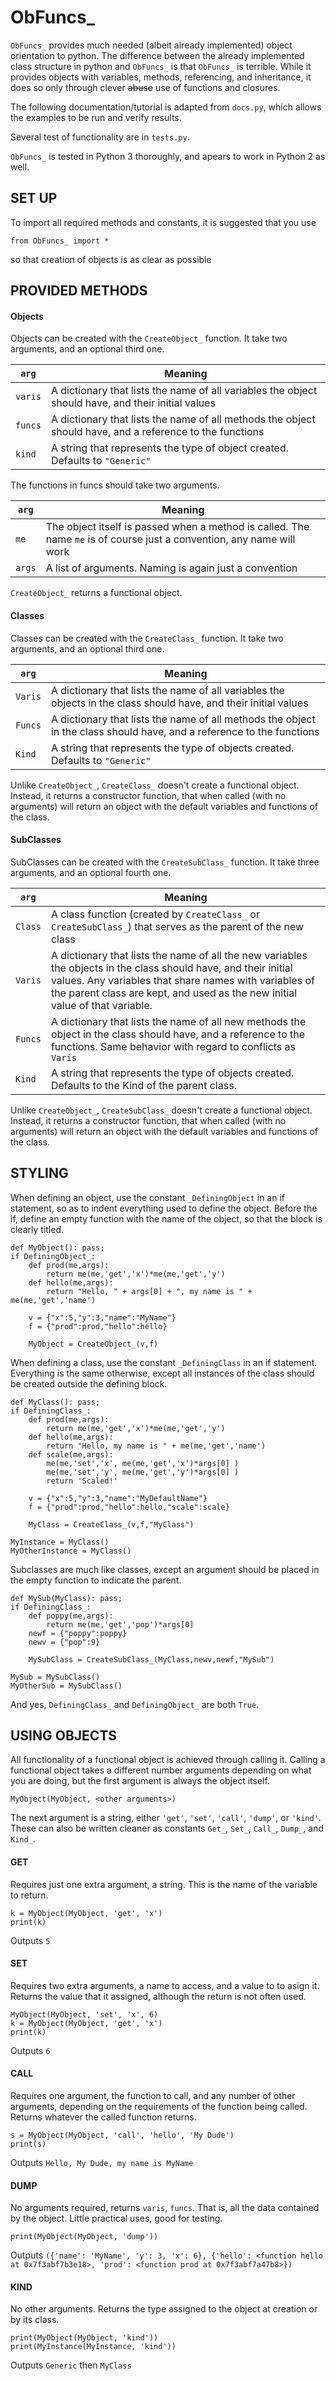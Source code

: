 # ObFuncs_
`ObFuncs_` provides much needed (albeit already implemented) object orientation to python.
The difference between the already implemented class structure in python and `ObFuncs_` is that `ObFuncs_` is terrible.
While it provides objects with variables, methods, referencing, and inheritance, it does so only through clever ~~abuse~~ use of functions and closures.

The following documentation/tutorial is adapted from `docs.py`, which allows the examples to be run and verify results.

Several test of functionality are in `tests.py`.

`ObFuncs_` is tested in Python 3 thoroughly, and apears to work in Python 2 as well.

## SET UP
To import all required methods and constants, it is suggested that you use
```python3
from ObFuncs_ import *
```
so that creation of objects is as clear as possible

## PROVIDED METHODS

#### Objects
Objects can be created with the `CreateObject_` function.
It take two arguments, and an optional third one.

`arg` | Meaning
------- | -------
`varis` | A dictionary that lists the name of all variables the object should have, and their initial values
`funcs` | A dictionary that lists the name of all methods the object should have, and a reference to the functions
`kind` | A string that represents the type of object created. Defaults to `"Generic"`
	
The functions in funcs should take two arguments.

`arg` | Meaning
----- | -------
`me` | The object itself is passed when a method is called. The name `me` is of course just a convention, any name will work
`args` | A list of arguments. Naming is again just a convention


`CreateObject_` returns a functional object.

#### Classes
Classes can be created with the `CreateClass_` function.
It take two arguments, and an optional third one.

`arg` | Meaning
----- | -------
`Varis` | A dictionary that lists the name of all variables the objects in the class should have, and their initial values
`Funcs` | A dictionary that lists the name of all methods the object in the class should have, and a reference to the functions
`Kind` | A string that represents the type of objects created. Defaults to `"Generic"`
 	
Unlike `CreateObject_`, `CreateClass_` doesn't create a functional object. Instead, it returns a constructor function, that when called (with no arguments) will return an object with the default variables and functions of the class.

#### SubClasses
SubClasses can be created with the `CreateSubClass_` function.
It take three arguments, and an optional fourth one.

`arg` | Meaning
----- | -------
`Class` | A class function (created by `CreateClass_` or `CreateSubClass_`) that serves as the parent of the new class
`Varis` | A dictionary that lists the name of all the new variables the objects in the class should have, and their initial values. Any variables that share names with variables of the parent class are kept, and used as the new initial value of that variable.
`Funcs` | A dictionary that lists the name of all new methods the object in the class should have, and a reference to the functions. Same behavior with regard to conflicts as `Varis`
`Kind` | A string that represents the type of objects created. Defaults to the Kind of the parent class.
 	
Unlike `CreateObject_`, `CreateSubClass_` doesn't create a functional object. Instead, it returns a constructor function, that when called (with no arguments) will return an object with the default variables and functions of the class.




## STYLING
When defining an object, use the constant `_DefiningObject` in an if statement, so as to indent everything used to define the object. Before the if, define an empty function with the name of the object, so that the block is clearly titled.

```python3
def MyObject(): pass;
if DefiningObject_:
	def prod(me,args):
		return me(me,'get','x')*me(me,'get','y')
	def hello(me,args):
		return "Hello, " + args[0] + ", my name is " + me(me,'get','name')

	v = {"x":5,"y":3,"name":"MyName"}
	f = {"prod":prod,"hello":hello}

	MyObject = CreateObject_(v,f)
```


When defining a class, use the constant `_DefiningClass` in an if statement. Everything is the same otherwise, except all instances of the class should be created outside the defining block.


```python3
def MyClass(): pass;
if DefiningClass_:
	def prod(me,args):
		return me(me,'get','x')*me(me,'get','y')
	def hello(me,args):
		return "Hello, my name is " + me(me,'get','name')
	def scale(me,args):
		me(me,'set','x', me(me,'get','x')*args[0] )
		me(me,'set','y', me(me,'get','y')*args[0] )
		return 'Scaled!'

	v = {"x":5,"y":3,"name":"MyDefaultName"}
	f = {"prod":prod,"hello":hello,"scale":scale}

	MyClass = CreateClass_(v,f,"MyClass")

MyInstance = MyClass()
MyOtherInstance = MyClass()
```


Subclasses are much like classes, except an argument should be placed in the empty function to indicate the parent.

```python3
def MySub(MyClass): pass;
if DefiningClass_:
	def poppy(me,args):
		return me(me,'get','pop')*args[0]
	newf = {"poppy":poppy}
	newv = {"pop":9}

	MySubClass = CreateSubClass_(MyClass,newv,newf,"MySub")

MySub = MySubClass()
MyOtherSub = MySubClass()
```

And yes, `DefiningClass_` and `DefiningObject_` are both `True`.


## USING OBJECTS
All functionality of a functional object is achieved through calling it. Calling a functional object takes a different number arguments depending on what you are doing, but the first argument is always the object itself.
```python3
MyObject(MyObject, <other arguments>)
```
The next argument is a string, either `'get'`, `'set'`, `'call'`, `'dump'`, or `'kind'`.\
These can also be written cleaner as constants `Get_`, `Set_`, `Call_`, `Dump_`, and `Kind_`. 

#### GET
Requires just one extra argument, a string. This is the name of the variable to return.
```python3
k = MyObject(MyObject, 'get', 'x')
print(k)
```
Outputs `5`

#### SET
Requires two extra arguments, a name to access, and a value to to asign it. Returns the value that it assigned, although the return is not often used.
```python3
MyObject(MyObject, 'set', 'x', 6)
k = MyObject(MyObject, 'get', 'x')
print(k)
```
Outputs `6`

#### CALL
Requires one argument, the function to call, and any number of other arguments, depending on the requirements of the function being called. Returns whatever the called function returns.
```python3
s = MyObject(MyObject, 'call', 'hello', 'My Dude')
print(s)
```
Outputs `Hello, My Dude, my name is MyName`

#### DUMP
No arguments required, returns `varis`, `funcs`. That is, all the data contained by the object. Little practical uses, good for testing.

```python3
print(MyObject(MyObject, 'dump'))
```
Outputs `({'name': 'MyName', 'y': 3, 'x': 6}, {'hello': <function hello at 0x7f3abf7b3e18>, 'prod': <function prod at 0x7f3abf7a47b8>})`

#### KIND
No other arguments. Returns the type assigned to the object at creation or by its class.
```python3
print(MyObject(MyObject, 'kind'))
print(MyInstance(MyInstance, 'kind'))
```

Outputs `Generic` then `MyClass`

